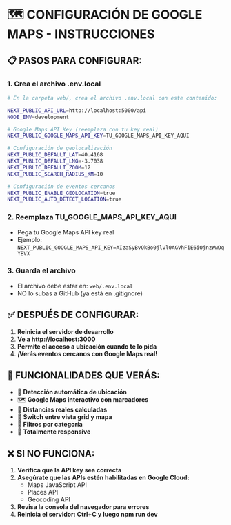 # 🗺️ CONFIGURACIÓN DE GOOGLE MAPS - INSTRUCCIONES

## 📋 **PASOS PARA CONFIGURAR:**

### **1. Crea el archivo .env.local**
```bash
# En la carpeta web/, crea el archivo .env.local con este contenido:

NEXT_PUBLIC_API_URL=http://localhost:5000/api
NODE_ENV=development

# Google Maps API Key (reemplaza con tu key real)
NEXT_PUBLIC_GOOGLE_MAPS_API_KEY=TU_GOOGLE_MAPS_API_KEY_AQUI

# Configuración de geolocalización
NEXT_PUBLIC_DEFAULT_LAT=40.4168
NEXT_PUBLIC_DEFAULT_LNG=-3.7038
NEXT_PUBLIC_DEFAULT_ZOOM=12
NEXT_PUBLIC_SEARCH_RADIUS_KM=10

# Configuración de eventos cercanos
NEXT_PUBLIC_ENABLE_GEOLOCATION=true
NEXT_PUBLIC_AUTO_DETECT_LOCATION=true
```

### **2. Reemplaza TU_GOOGLE_MAPS_API_KEY_AQUI**
- Pega tu Google Maps API key real
- Ejemplo: `NEXT_PUBLIC_GOOGLE_MAPS_API_KEY=AIzaSyBvOkBo0jlvl0AGVhFiE6iOjnzWwDqYBVX`

### **3. Guarda el archivo**
- El archivo debe estar en: `web/.env.local`
- NO lo subas a GitHub (ya está en .gitignore)

## ✅ **DESPUÉS DE CONFIGURAR:**

1. **Reinicia el servidor de desarrollo**
2. **Ve a http://localhost:3000**
3. **Permite el acceso a ubicación cuando te lo pida**
4. **¡Verás eventos cercanos con Google Maps real!**

## 🎯 **FUNCIONALIDADES QUE VERÁS:**

- 📍 **Detección automática de ubicación**
- 🗺️ **Google Maps interactivo con marcadores**
- 📏 **Distancias reales calculadas**
- 🔄 **Switch entre vista grid y mapa**
- 🎯 **Filtros por categoría**
- 📱 **Totalmente responsive**

## ❌ **SI NO FUNCIONA:**

1. **Verifica que la API key sea correcta**
2. **Asegúrate que las APIs estén habilitadas en Google Cloud:**
   - Maps JavaScript API
   - Places API
   - Geocoding API
3. **Revisa la consola del navegador para errores**
4. **Reinicia el servidor: Ctrl+C y luego npm run dev**
